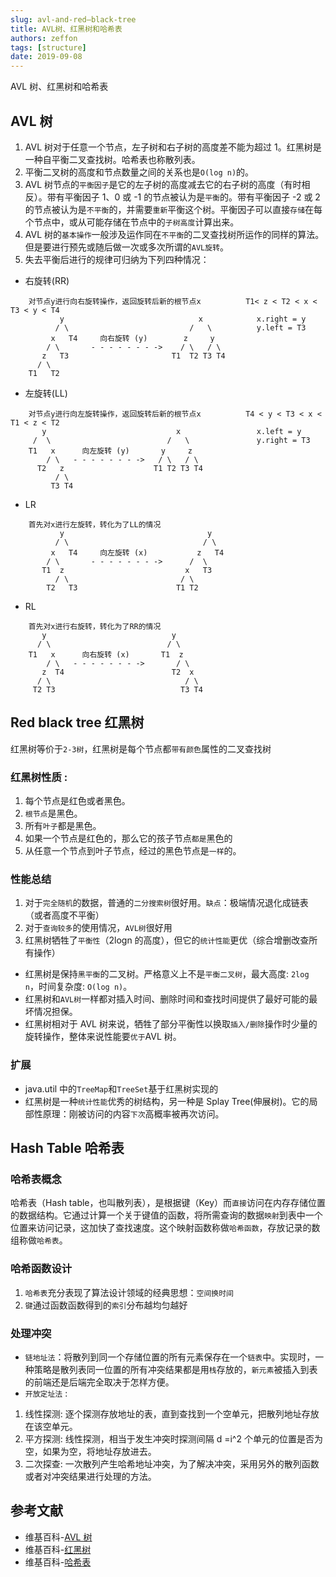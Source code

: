 ```yaml
---
slug: avl-and-red–black-tree
title: AVL树、红黑树和哈希表
authors: zeffon
tags: [structure]
date: 2019-09-08
---
```


AVL 树、红黑树和哈希表

<!--truncate-->

## AVL 树

1. AVL 树对于任意一个节点，左子树和右子树的高度差不能为超过 1。红黑树是一种自平衡二叉查找树。哈希表也称散列表。
2. 平衡二叉树的高度和节点数量之间的关系也是`O(log n)`的。
3. AVL 树节点的`平衡因子`是它的左子树的高度减去它的右子树的高度（有时相反）。带有平衡因子 1、0 或 -1 的节点被认为是`平衡`的。带有平衡因子 -2 或 2 的节点被认为是`不平衡`的，并需要`重新`平衡这个树。平衡因子可以直接`存储`在每个节点中，或从可能存储在节点中的`子树高度`计算出来。
4. AVL 树的`基本操作`一般涉及运作同在`不平衡`的二叉查找树所运作的同样的算法。但是要进行预先或随后做一次或多次所谓的`AVL旋转`。
5. 失去平衡后进行的规律可归纳为下列四种情况：

- 右旋转(RR)

```
    对节点y进行向右旋转操作，返回旋转后新的根节点x          T1< z < T2 < x < T3 < y < T4
           y                              x            x.right = y
          / \                           /   \          y.left = T3
         x   T4     向右旋转 (y)        z     y
        / \       - - - - - - - ->    / \   / \
       z   T3                       T1  T2 T3 T4
      / \
    T1   T2
```

- 左旋转(LL)

```
    对节点y进行向左旋转操作，返回旋转后新的根节点x          T4 < y < T3 < x < T1 < z < T2
       y                             x                 x.left = y
     /  \                          /   \               y.right = T3
    T1   x      向左旋转 (y)       y     z
        / \   - - - - - - - ->   / \   / \
      T2   z                    T1 T2 T3 T4
          / \
         T3 T4
```

- LR

```
    首先对x进行左旋转，转化为了LL的情况
           y                                y
          / \                              / \
         x   T4     向左旋转 (x)           z   T4
        / \       - - - - - - - ->      /  \
       T1  z                           x   T3
          / \                         / \
        T2   T3                      T1 T2
```

- RL

```
    首先对x进行右旋转，转化为了RR的情况
       y                            y
      / \                          / \
    T1   x      向右旋转 (x)       T1  z
        / \   - - - - - - - ->       / \
       z  T4                        T2  x
      / \                              / \
     T2 T3                            T3 T4
```

## Red black tree 红黑树

红黑树等价于`2-3树`，红黑树是每个节点都`带有颜色`属性的二叉查找树

### 红黑树性质 :

1. 每个节点是红色或者黑色。
2. `根节点`是黑色。
3. 所有`叶子`都是黑色。
4. 如果一个节点是红色的，那么它的孩子节点`都是`黑色的
5. 从任意一个节点到叶子节点，经过的黑色节点是`一样`的。

### 性能总结

1. 对于`完全随机`的数据，普通的`二分搜索树`很好用。`缺点`：极端情况退化成链表（或者高度不平衡）
2. 对于`查询较多`的使用情况，`AVL树`很好用
3. 红黑树牺牲了`平衡性`（2logn 的高度），但它的`统计性能`更优（综合增删改查所有操作）

- 红黑树是保持`黑平衡`的二叉树。严格意义上不是`平衡二叉树`，最大高度: `2log n`，时间复杂度: `O(log n)`。
- 红黑树和`AVL树`一样都对插入时间、删除时间和查找时间提供了最好可能的最坏情况担保。
- 红黑树相对于 AVL 树来说，牺牲了部分平衡性以换取`插入/删除`操作时少量的旋转操作，整体来说性能要`优于`AVL 树。

### 扩展

- java.util 中的`TreeMap`和`TreeSet`基于红黑树实现的
- 红黑树是一种`统计性能`优秀的树结构，另一种是 Splay Tree(伸展树)。它的局部性原理：刚被访问的内容`下次`高概率被再次访问。

## Hash Table 哈希表

### 哈希表概念

哈希表（Hash table，也叫散列表），是根据键（Key）而`直接`访问在内存存储位置的数据结构。它通过计算一个关于键值的函数，将所需查询的数据`映射`到表中一个位置来访问记录，这加快了查找速度。这个映射函数称做`哈希函数`，存放记录的数组称做`哈希表`。

### 哈希函数设计

1. `哈希表`充分表现了算法设计领域的经典思想：`空间换时间`
2. `键`通过函数函数得到的`索引`分布越均匀越好

### 处理冲突

- `链地址法`：将散列到同一个存储位置的所有元素保存在一个`链表`中。实现时，一种策略是散列表同一位置的所有冲突结果都是用`栈`存放的，`新元素`被插入到表的前端还是后端完全取决于怎样方便。
- `开放定址法` :

1. 线性探测: 逐个探测存放地址的表，直到查找到一个空单元，把散列地址存放在该空单元。
2. 平方探测: 线性探测，相当于发生冲突时探测间隔 d =i^2 个单元的位置是否为空，如果为空，将地址存放进去。
3. 二次探查: 一次散列产生哈希地址冲突，为了解决冲突，采用另外的散列函数或者对冲突结果进行处理的方法。

## 参考文献

- 维基百科-[AVL 树](https://zh.wikipedia.org/wiki/AVL%E6%A0%91)
- 维基百科-[红黑树](https://zh.wikipedia.org/wiki/%E7%BA%A2%E9%BB%91%E6%A0%91)
- 维基百科-[哈希表](https://zh.wikipedia.org/wiki/%E5%93%88%E5%B8%8C%E8%A1%A8)
